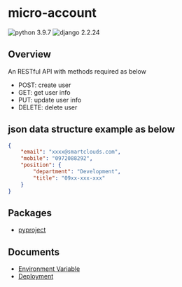 # micro-account

![python 3.9.7](https://img.shields.io/badge/python-3.9.7-blue.svg)
![django 2.2.24](https://img.shields.io/badge/django-2.2.24-blue.svg)

## Overview
An RESTful API with methods required as below
- POST: create user
- GET: get user info
- PUT: update user info
- DELETE: delete user

## json data structure example as below
```json
{
    "email": "xxxx@smartclouds.com",
    "mobile": "0972088292",
    "position": {
        "department": "Development",
        "title": "09xx-xxx-xxx"
    }
}
```

## Packages
- [pyproject](./pyproject.toml)

## Documents
- [Environment Variable](./docs/environment-variable.md)
- [Deployment](./docs/deployment.md)
